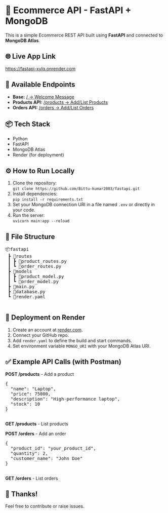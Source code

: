 <!DOCTYPE html>
<html lang="en">
<head>
  <meta charset="UTF-8" />
  <meta name="viewport" content="width=device-width, initial-scale=1.0"/>
  <title>Ecommerce FastAPI Project</title>
</head>
<body>
  <h1>🛒 Ecommerce API - FastAPI + MongoDB</h1>

  <p>This is a simple Ecommerce REST API built using <strong>FastAPI</strong> and connected to <strong>MongoDB Atlas</strong>.</p>

  <h2>🌐 Live App Link</h2>
  <p>
    <a href="https://fastapi-xylq.onrender.com" target="_blank">
      https://fastapi-xylq.onrender.com
    </a>
  </p>

  <h2>📁 Available Endpoints</h2>
  <ul>
    <li>
      <strong>Base:</strong> 
      <a href="https://fastapi-xylq.onrender.com/" target="_blank">
        / → Welcome Message
      </a>
    </li>
    <li>
      <strong>Products API:</strong> 
      <a href="https://fastapi-xylq.onrender.com/products" target="_blank">
        /products → Add/List Products
      </a>
    </li>
    <li>
      <strong>Orders API:</strong> 
      <a href="https://fastapi-xylq.onrender.com/orders" target="_blank">
        /orders → Add/List Orders
      </a>
    </li>
  </ul>

  <h2>📦 Tech Stack</h2>
  <ul>
    <li>Python</li>
    <li>FastAPI</li>
    <li>MongoDB Atlas</li>
    <li>Render (for deployment)</li>
  </ul>

  <h2>⚙️ How to Run Locally</h2>
  <ol>
    <li>Clone the repository:<br/>
      <code>git clone https://github.com/Bittu-kumar2003/fastapi.git</code>
    </li>
    <li>Install dependencies:<br/>
      <code>pip install -r requirements.txt</code>
    </li>
    <li>Set your MongoDB connection URI in a file named <code>.env</code> or directly in your code.</li>
    <li>Run the server:<br/>
      <code>uvicorn main:app --reload</code>
    </li>
  </ol>

  <h2>📄 File Structure</h2>
  <pre>
📦fastapi
 ┣ 📂routes
 ┃ ┣ 📜product_routes.py
 ┃ ┗ 📜order_routes.py
 ┣ 📂models
 ┃ ┣ 📜product_model.py
 ┃ ┗ 📜order_model.py
 ┣ 📜main.py
 ┣ 📜database.py
 ┗ 📜render.yaml
  </pre>

  <h2>📌 Deployment on Render</h2>
  <ol>
    <li>Create an account at <a href="https://render.com" target="_blank">render.com</a>.</li>
    <li>Connect your GitHub repo.</li>
    <li>Add <code>render.yaml</code> to define the build and start commands.</li>
    <li>Set environment variable <code>MONGO_URI</code> with your MongoDB Atlas URI.</li>
  </ol>

  <h2>✅ Example API Calls (with Postman)</h2>
  <p><strong>POST /products</strong> - Add a product</p>
  <pre>
{
  "name": "Laptop",
  "price": 75000,
  "description": "High-performance laptop",
  "stock": 10
}
  </pre>

  <p><strong>GET /products</strong> - List products</p>

  <p><strong>POST /orders</strong> - Add an order</p>
  <pre>
{
  "product_id": "your_product_id",
  "quantity": 2,
  "customer_name": "John Doe"
}
  </pre>

  <p><strong>GET /orders</strong> - List orders</p>

  <h2>🙌 Thanks!</h2>
  <p>Feel free to contribute or raise issues.</p>
</body>
</html>
